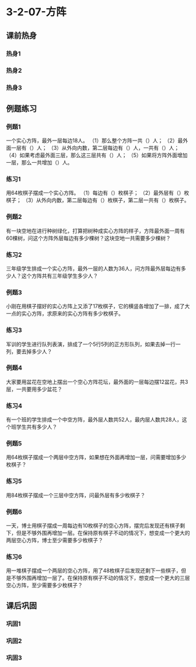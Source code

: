 # 3-2-07-方阵

## 课前热身

### 热身1



### 热身2



### 热身3



## 例题练习

### 例题1

一个实心方阵，最外一层每边18人。
（1）那么整个方阵一共（）人；
（2）最外面一层有（）人；
（3）从外向内数，第二层每边有（）人，一共有（）人；
（4）如果考虑最外面三层，那么这三层共有（）人；
（5）如果将方阵外面增加一层，那么一共增加（）人。

### 练习1

用64枚棋子摆成一个实心方阵。
（1）每边有（）枚棋子；
（2）最外层有（）枚棋子；
（3）从外向内数，第二层每边有（）枚棋子，第二层一共有（）枚棋子。



### 例题2

有一块空地在进行种树绿化，打算把树种成实心方阵的样子，方阵最外面一周有60棵树，问这个方阵外层每边有多少棵树？这块空地一共需要多少棵树？



### 练习2

三年级学生排成一个实心方阵，最外一层的人数为36人，问方阵最外层每边有多少人？这个方阵共有三年级学生多少人？



### 例题3

小刚在用棋子摆好的实心方阵上又添了17枚棋子，它的横竖各增加了一排，成了大一点的实心方阵，求原来的实心方阵有多少枚棋子。



### 练习3

军训的学生进行队列表演，排成了一个5行5列的正方形队列，如果去掉一行一列，要去掉多少人？



### 例题4

大家要用盆花在空地上摆出一个空心方阵花坛，最外面的一层每边摆12盆花，共3层，一共要用多少盆花？



### 练习4

有一个班的学生排成一个中空方阵，最外层人数共52人，最内层人数共28人，这个班学生共有多少人？



### 例题5

用64枚棋子摆成一个两层中空方阵，如果想在外面再增加一层，问需要增加多少枚棋子？



### 练习5

用84枚棋子摆成一个三层中空方阵，问最外层有多少枚棋子？



### 例题6

一天，博士用棋子摆成一周每边有10枚棋子的空心方阵，摆完后发现还有棋子剩下，但是不够外围再增加一层。在保持原有棋子不动的情况下，想变成一个更大的两层空心方阵，博士至少需要多少枚棋子？



### 练习6

用一堆棋子摆成一个两层的空心方阵，用了48枚棋子后发现还剩下一些棋子，但是不够外围再增加一层了。在保持原有棋子不动的情况下，想变成一个更大的三层空心方阵，至少需要多少枚棋子？



## 课后巩固

### 巩固1



### 巩固2



### 巩固3

